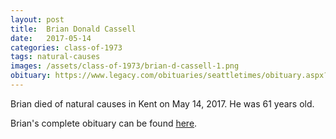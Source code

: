 ```yaml
---
layout: post
title:  Brian Donald Cassell
date:   2017-05-14
categories: class-of-1973
tags: natural-causes
images: /assets/class-of-1973/brian-d-cassell-1.png
obituary: https://www.legacy.com/obituaries/seattletimes/obituary.aspx?n=brian-donald-cassell&pid=185706809
---
```

Brian died of natural causes in Kent on May 14, 2017.  He was 61 years old.

Brian's complete obituary can be found [here](https://www.legacy.com/obituaries/seattletimes/obituary.aspx?n=brian-donald-cassell&pid=185706809).
